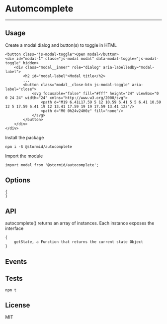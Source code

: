 # Automcomplete



---

## Usage

Create a modal dialog and button(s) to toggle in HTML
```
<button class="js-modal-toggle">Open modal</button>
<div id="modal-1" class="js-modal modal" data-modal-toggle="js-modal-toggle" hidden>
    <div class="modal__inner" role="dialog" aria-labelledby="modal-label">
        <h2 id="modal-label">Modal title</h2>
        ...
        <button class="modal__close-btn js-modal-toggle" aria-label="close">
            <svg focusable="false" fill="#fff" height="24" viewBox="0 0 24 24" width="24" xmlns="http://www.w3.org/2000/svg">
                <path d="M19 6.41L17.59 5 12 10.59 6.41 5 5 6.41 10.59 12 5 17.59 6.41 19 12 13.41 17.59 19 19 17.59 13.41 12z"/>
                <path d="M0 0h24v24H0z" fill="none"/>
            </svg>
        </button>
    </div>
</div>
```

Install the package
```
npm i -S @stormid/autocomplete
```

Import the module
```
import modal from '@stormid/autocomplete';
```


## Options
```
{
}
```

## API
autocomplete() returns an array of instances. Each instance exposes the interface
```
{
    getState, a Function that returns the current state Object
}
```

## Events


## Tests
```
npm t
```

## License
MIT